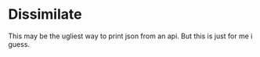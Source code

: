 # Dissimilate
This may be the ugliest way to print json from an api. But this is just for me i guess.
    
